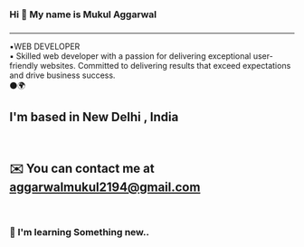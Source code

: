 ### Hi 👋 My name is Mukul Aggarwal 
###   
<hr>  
▪️WEB DEVELOPER   
<br>  
▪️ Skilled web developer with a passion for delivering exceptional user-friendly websites. Committed to delivering results that exceed expectations and drive business success.
<br>          
⚫🌍<h2> I'm based in New Delhi , India</h2>    
<br>
<h2>✉️  You can contact me at <a href="aggarwalmukul2194@gmail.com">aggarwalmukul2194@gmail.com</a></h2>
<br> 
<h3>🧠  I'm learning Something new..</h3>
<!--
 
**MukulAggarwal21/MukulAggarwal21* is a ✨ _specIal_ \✨ epository because its `README.md` (this file) appears on your GitHub profile.

Here are some ideas to get you sTarted
- 🔭 I’m currently working on ...
- 🌱 I’m currently learning ...
- 👯 I.m looking to collaborate on ...]
- 🤔 I’m looking for help with ... 
- 💬 Ask me about ...  
- 📫 How to reach me: ...
- 😄 Pronouns: ...
- ⚡ Fun fact: ...
-->
